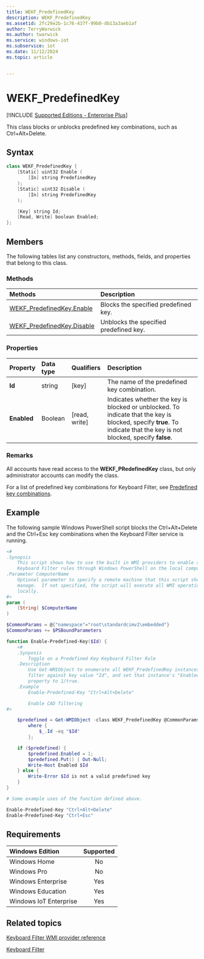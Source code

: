 ```yaml
---
title: WEKF_PredefinedKey
description: WEKF_PredefinedKey
ms.assetid: 2fc29e2b-1c76-437f-99b0-db13a3aeb1af
author: TerryWarwick
ms.author: twarwick
ms.service: windows-iot
ms.subservice: iot
ms.date: 11/12/2024
ms.topic: article


---
```

# WEKF_PredefinedKey

[!INCLUDE [Supported Editions - Enterprise Plus](../../../includes/incl-supported-OS-Enterprise-Plus.md)]

This class blocks or unblocks predefined key combinations, such as Ctrl+Alt+Delete.

## Syntax

```powershell
class WEKF_PredefinedKey {
    [Static] uint32 Enable (
        [In] string PredefinedKey
    );
    [Static] uint32 Disable (
        [In] string PredefinedKey
    );

    [Key] string Id;
    [Read, Write] boolean Enabled;
};
```

## Members

The following tables list any constructors, methods, fields, and properties that belong to this class.

### Methods

| Methods                                                    | Description                            |
|:-----------------------------------------------------------|:---------------------------------------|
| [WEKF_PredefinedKey.Enable](wekf-predefinedkeyenable.md)   | Blocks the specified predefined key.   |
| [WEKF_PredefinedKey.Disable](wekf-predefinedkeydisable.md) | Unblocks the specified predefined key. |

### Properties

| Property    | Data type | Qualifiers    | Description                                                                                                                                                           |
|:------------|:----------|:--------------|:----------------------------------------------------------------------------------------------------------------------------------------------------------------------|
| **Id**      | string    | [key]         | The name of the predefined key combination.                                                                                                                           |
| **Enabled** | Boolean   | [read, write] | Indicates whether the key is blocked or unblocked. To indicate that the key is blocked, specify **true**. To indicate that the key is not blocked, specify **false**. |

### Remarks

All accounts have read access to the **WEKF_PRedefinedKey** class, but only administrator accounts can modify the class.

For a list of predefined key combinations for Keyboard Filter, see [Predefined key combinations](predefined-key-combinations.md).

## Example

The following sample Windows PowerShell script blocks the Ctrl+Alt+Delete and the Ctrl+Esc key combinations when the Keyboard Filter service is running.

```powershell
<#
.Synopsis
    This script shows how to use the built in WMI providers to enable and add
    Keyboard Filter rules through Windows PowerShell on the local computer.
.Parameter ComputerName
    Optional parameter to specify a remote machine that this script should
    manage.  If not specified, the script will execute all WMI operations
    locally.
#>
param (
    [String] $ComputerName
)

$CommonParams = @{"namespace"="root\standardcimv2\embedded"}
$CommonParams += $PSBoundParameters

function Enable-Predefined-Key($Id) {
    <#
    .Synposis
        Toggle on a Predefined Key Keyboard Filter Rule
    .Description
        Use Get-WMIObject to enumerate all WEKF_PredefinedKey instances,
        filter against key value "Id", and set that instance's "Enabled"
        property to 1/true.
    .Example
        Enable-Predefined-Key "Ctrl+Alt+Delete"

        Enable CAD filtering
#>

    $predefined = Get-WMIObject -class WEKF_PredefinedKey @CommonParams |
        where {
            $_.Id -eq "$Id"
        };

    if ($predefined) {
        $predefined.Enabled = 1;
        $predefined.Put() | Out-Null;
        Write-Host Enabled $Id
    } else {
        Write-Error $Id is not a valid predefined key
    }
}

# Some example uses of the function defined above.

Enable-Predefined-Key "Ctrl+Alt+Delete"
Enable-Predefined-Key "Ctrl+Esc"
```

## Requirements

| Windows Edition        | Supported |
|:-----------------------|:---------:|
| Windows Home           | No        |
| Windows Pro            | No        |
| Windows Enterprise     | Yes       |
| Windows Education      | Yes       |
| Windows IoT Enterprise | Yes       |

## Related topics

[Keyboard Filter WMI provider reference](keyboardfilter-wmi-provider-reference.md)

[Keyboard Filter](keyboardfilter.md)
